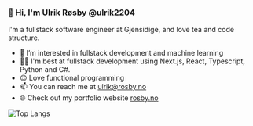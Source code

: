 ### 👋 Hi, I'm Ulrik Røsby @ulrik2204
I'm a fullstack software engineer at Gjensidige, and love tea and code structure. 
- 👀 I’m interested in fullstack development and machine learning
- 🤹‍♀️ I'm best at fullstack development using Next.js, React, Typescript, Python and C#.
- 😍 Love functional programming
- 📫 You can reach me at ulrik@rosby.no
- 🌐 Check out my portfolio website [rosby.no](https://rosby.no)

<!-- ![Anurag's github stats](https://github-readme-stats.vercel.app/api?username=ulrik2204&show_icons=true&hide=stars&count_private=true) -->

![Top Langs](https://github-readme-stats.vercel.app/api/top-langs/?username=ulrik2204&layout=compact&card_width=445&include_all_commits=true&theme=dark&hide=jupyter%20notebook)
